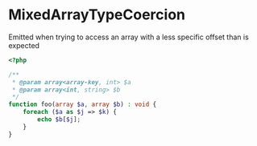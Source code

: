 # MixedArrayTypeCoercion

Emitted when trying to access an array with a less specific offset than is expected

```php
<?php

/**
 * @param array<array-key, int> $a
 * @param array<int, string> $b
 */
function foo(array $a, array $b) : void {
    foreach ($a as $j => $k) {
        echo $b[$j];
    }
}
```

